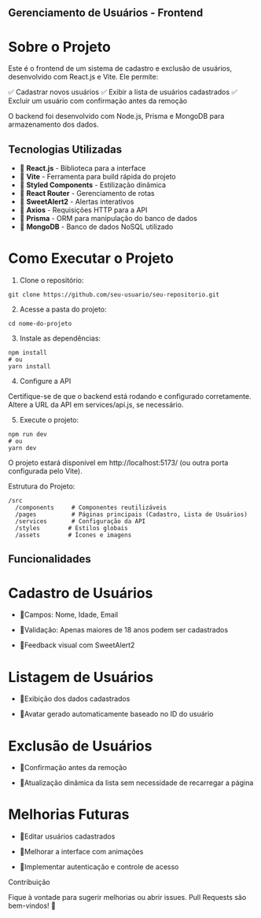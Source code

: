 ## Gerenciamento de Usuários - Frontend

# Sobre o Projeto

Este é o frontend de um sistema de cadastro e exclusão de usuários, desenvolvido com React.js e Vite. Ele permite:

✅ Cadastrar novos usuários
✅ Exibir a lista de usuários cadastrados
✅ Excluir um usuário com confirmação antes da remoção

O backend foi desenvolvido com Node.js, Prisma e MongoDB para armazenamento dos dados.

## Tecnologias Utilizadas
- 🔹 **React.js** - Biblioteca para a interface
- 🔹 **Vite** - Ferramenta para build rápida do projeto
- 🔹 **Styled Components** - Estilização dinâmica
- 🔹 **React Router** - Gerenciamento de rotas
- 🔹 **SweetAlert2** - Alertas interativos
- 🔹 **Axios** - Requisições HTTP para a API
- 🔹 **Prisma** - ORM para manipulação do banco de dados
- 🔹 **MongoDB** - Banco de dados NoSQL utilizado

# Como Executar o Projeto

1. Clone o repositório:
```
git clone https://github.com/seu-usuario/seu-repositorio.git
```
2. Acesse a pasta do projeto:
```
cd nome-do-projeto
```
3. Instale as dependências:
```
npm install
# ou
yarn install
```
4. Configure a API

Certifique-se de que o backend está rodando e configurado corretamente. Altere a URL da API em services/api.js, se necessário.

5. Execute o projeto:
```
npm run dev
# ou
yarn dev
```
O projeto estará disponível em http://localhost:5173/ (ou outra porta configurada pelo Vite).

Estrutura do Projeto:
```
/src
  /components     # Componentes reutilizáveis
  /pages          # Páginas principais (Cadastro, Lista de Usuários)
  /services       # Configuração da API
  /styles        # Estilos globais
  /assets        # Ícones e imagens
```
## Funcionalidades

# Cadastro de Usuários
- 🔹Campos: Nome, Idade, Email

- 🔹Validação: Apenas maiores de 18 anos podem ser cadastrados

- 🔹Feedback visual com SweetAlert2

# Listagem de Usuários
- 🔹Exibição dos dados cadastrados

- 🔹Avatar gerado automaticamente baseado no ID do usuário

# Exclusão de Usuários
- 🔹Confirmação antes da remoção

- 🔹Atualização dinâmica da lista sem necessidade de recarregar a página

# Melhorias Futuras

- 🔹Editar usuários cadastrados

- 🔹Melhorar a interface com animações

- 🔹Implementar autenticação e controle de acesso

Contribuição

Fique à vontade para sugerir melhorias ou abrir issues. Pull Requests são bem-vindos! 🚀
